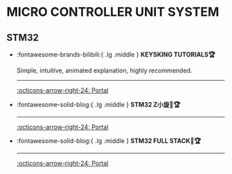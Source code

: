 # MICRO CONTROLLER UNIT SYSTEM

## STM32
<div class="grid cards" markdown>

-   :fontawesome-brands-bilibili:{ .lg .middle } __KEYSKING TUTORIALS🏆__

    Simple, intuitive, animated explanation, highly recommended.

    ---

    [:octicons-arrow-right-24: <a href="https://www.bilibili.com/video/BV12v4y1y7uV/?spm_id_from=333.788&vd_source=5a427660f0337fedc22d4803661d493f" target="_blank"> Portal </a>](#)

-   :fontawesome-solid-blog:{ .lg .middle } __STM32 Z小旋🎯🏆__

    ---

    [:octicons-arrow-right-24: <a href="https://blog.csdn.net/as480133937/category_9188655.html" target="_blank"> Portal </a>](#)

-   :fontawesome-solid-blog:{ .lg .middle } __STM32 FULL STACK🎯🏆__

    ---

    [:octicons-arrow-right-24: <a href="https://blog.csdn.net/Mculover666/article/details/126943245" target="_blank"> Portal </a>](#)


</div>